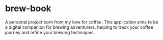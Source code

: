 # brew-book
A personal project born from my love for coffee. This application aims to be a digital companion for brewing adventurers, helping to track your coffee journey and refine your brewing techniques. 
